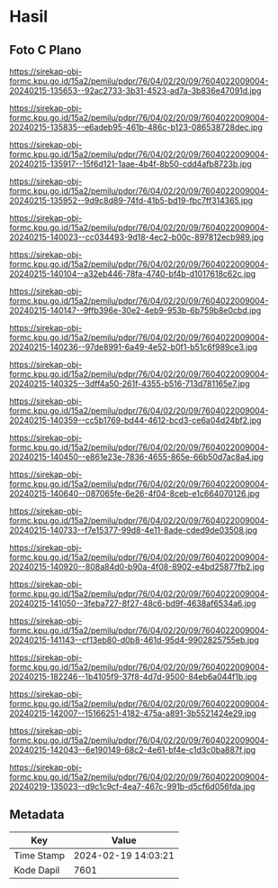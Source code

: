 # Hasil

## Foto C Plano

https://sirekap-obj-formc.kpu.go.id/15a2/pemilu/pdpr/76/04/02/20/09/7604022009004-20240215-135653--92ac2733-3b31-4523-ad7a-3b836e47091d.jpg

https://sirekap-obj-formc.kpu.go.id/15a2/pemilu/pdpr/76/04/02/20/09/7604022009004-20240215-135835--e6adeb95-461b-486c-b123-086538728dec.jpg

https://sirekap-obj-formc.kpu.go.id/15a2/pemilu/pdpr/76/04/02/20/09/7604022009004-20240215-135917--15f6d121-1aae-4b4f-8b50-cdd4afb8723b.jpg

https://sirekap-obj-formc.kpu.go.id/15a2/pemilu/pdpr/76/04/02/20/09/7604022009004-20240215-135952--9d9c8d89-74fd-41b5-bd19-fbc7ff314365.jpg

https://sirekap-obj-formc.kpu.go.id/15a2/pemilu/pdpr/76/04/02/20/09/7604022009004-20240215-140023--cc034493-9d18-4ec2-b00c-897812ecb989.jpg

https://sirekap-obj-formc.kpu.go.id/15a2/pemilu/pdpr/76/04/02/20/09/7604022009004-20240215-140104--a32eb446-78fa-4740-bf4b-d1017618c62c.jpg

https://sirekap-obj-formc.kpu.go.id/15a2/pemilu/pdpr/76/04/02/20/09/7604022009004-20240215-140147--9ffb396e-30e2-4eb9-953b-6b759b8e0cbd.jpg

https://sirekap-obj-formc.kpu.go.id/15a2/pemilu/pdpr/76/04/02/20/09/7604022009004-20240215-140236--97de8991-6a49-4e52-b0f1-b51c6f989ce3.jpg

https://sirekap-obj-formc.kpu.go.id/15a2/pemilu/pdpr/76/04/02/20/09/7604022009004-20240215-140325--3dff4a50-261f-4355-b516-713d781165e7.jpg

https://sirekap-obj-formc.kpu.go.id/15a2/pemilu/pdpr/76/04/02/20/09/7604022009004-20240215-140359--cc5b1769-bd44-4612-bcd3-ce6a04d24bf2.jpg

https://sirekap-obj-formc.kpu.go.id/15a2/pemilu/pdpr/76/04/02/20/09/7604022009004-20240215-140450--e861e23e-7836-4655-865e-66b50d7ac8a4.jpg

https://sirekap-obj-formc.kpu.go.id/15a2/pemilu/pdpr/76/04/02/20/09/7604022009004-20240215-140640--087065fe-6e26-4f04-8ceb-e1c664070126.jpg

https://sirekap-obj-formc.kpu.go.id/15a2/pemilu/pdpr/76/04/02/20/09/7604022009004-20240215-140733--f7e15377-99d8-4e11-8ade-cded9de03508.jpg

https://sirekap-obj-formc.kpu.go.id/15a2/pemilu/pdpr/76/04/02/20/09/7604022009004-20240215-140920--808a84d0-b90a-4f08-8902-e4bd25877fb2.jpg

https://sirekap-obj-formc.kpu.go.id/15a2/pemilu/pdpr/76/04/02/20/09/7604022009004-20240215-141050--3feba727-8f27-48c6-bd9f-4638af6534a6.jpg

https://sirekap-obj-formc.kpu.go.id/15a2/pemilu/pdpr/76/04/02/20/09/7604022009004-20240215-141143--cf13eb80-d0b8-461d-95d4-9902825755eb.jpg

https://sirekap-obj-formc.kpu.go.id/15a2/pemilu/pdpr/76/04/02/20/09/7604022009004-20240215-182246--1b4105f9-37f8-4d7d-9500-84eb6a044f1b.jpg

https://sirekap-obj-formc.kpu.go.id/15a2/pemilu/pdpr/76/04/02/20/09/7604022009004-20240215-142007--15166251-4182-475a-a891-3b5521424e29.jpg

https://sirekap-obj-formc.kpu.go.id/15a2/pemilu/pdpr/76/04/02/20/09/7604022009004-20240215-142043--6e190149-68c2-4e61-bf4e-c1d3c0ba887f.jpg

https://sirekap-obj-formc.kpu.go.id/15a2/pemilu/pdpr/76/04/02/20/09/7604022009004-20240219-135023--d9c1c9cf-4ea7-467c-991b-d5cf6d056fda.jpg


## Metadata

| Key        | Value               |
| ---------- | ------------------- |
| Time Stamp | 2024-02-19 14:03:21 |
| Kode Dapil | 7601                |



